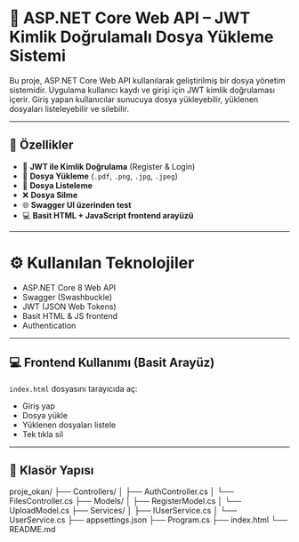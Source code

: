 
# 📁 ASP.NET Core Web API – JWT Kimlik Doğrulamalı Dosya Yükleme Sistemi

Bu proje, ASP.NET Core Web API kullanılarak geliştirilmiş bir dosya yönetim sistemidir. Uygulama kullanıcı kaydı ve girişi için JWT kimlik doğrulaması içerir. Giriş yapan kullanıcılar sunucuya dosya yükleyebilir, yüklenen dosyaları listeleyebilir ve silebilir.

---

## 🚀 Özellikler

- 🔐 **JWT ile Kimlik Doğrulama** (Register & Login)
- 📁 **Dosya Yükleme** (`.pdf`, `.png`, `.jpg`, `.jpeg`)
- 📄 **Dosya Listeleme**
- ❌ **Dosya Silme**
- 🌐 **Swagger UI üzerinden test**
- 💻 **Basit HTML + JavaScript frontend arayüzü**

---

# ⚙️ Kullanılan Teknolojiler

- ASP.NET Core 8 Web API
- Swagger (Swashbuckle)
- JWT (JSON Web Tokens)
- Basit HTML & JS frontend
- Authentication
---

## 💻 Frontend Kullanımı (Basit Arayüz)

`index.html` dosyasını tarayıcıda aç:

- Giriş yap  
- Dosya yükle  
- Yüklenen dosyaları listele  
- Tek tıkla sil  

---

## 📁 Klasör Yapısı





proje_okan/
├── Controllers/
│   ├── AuthController.cs
│   └── FilesController.cs
├── Models/
│   ├── RegisterModel.cs
│   └── UploadModel.cs
├── Services/
│   ├── IUserService.cs
│   └── UserService.cs
├── appsettings.json
├── Program.cs
├── index.html
└── README.md
